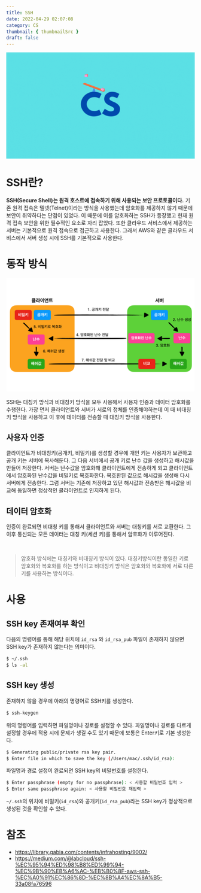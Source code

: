 ```yaml
---
title: SSH
date: 2022-04-29 02:07:08
category: CS
thumbnail: { thumbnailSrc }
draft: false
---
```


![](./images/thumbNail/thumbNail.gif)

# SSH란?

**SSH(Secure Shell)는 원격 호스트에 접속하기 위해 사용되는 보안 프로토콜이다.** 기존 원격 접속은 텔넷(Telnet)이라는 방식을 사용했는데 암호화를 제공하지 않기 때문에 보안이 취약하다는 단점이 있었다. 이 때문에 이를 암호화하는 SSH가 등장했고 현재 원격 접속 보안을 위한 필수적인 요소로 자리 잡았다. 또한 클라우드 서비스에서 제공하는 서버는 기본적으로 원격 접속으로 접근하고 사용한다. 그래서 AWS와 같은 클라우드 서비스에서 서버 생성 시에 SSH를 기본적으로 사용한다.

# 동작 방식

![그림1. SSH의 동작 과정](./images/ssh-01.png)

SSH는 대칭키 방식과 비대칭키 방식을 모두 사용해서 사용자 인증과 데이터 암호화를 수행한다. 가장 먼저 클라이언트와 서버가 서로의 정체를 인증해야하는데 이 때 비대칭키 방식을 사용하고 이 후에 데이터를 전송할 때 대칭키 방식을 사용한다.

## 사용자 인증

클라이언트가 비대칭키(공개키, 비밀키)를 생성할 경우에 개인 키는 사용자가 보관하고 공개 키는 서버에 복사해둔다. 그 다음 서버에서 공개 키로 난수 값을 생성하고 해시값을 만들어 저장한다. 서버는 난수값을 암호화해 클라이언트에게 전송하게 되고 클라이언트에서 암호화된 난수값을 비밀키로 복호화한다. 복호환된 값으로 해시값을 생성해 다시 서버에게 전송한다. 그럼 서버는 기존에 저장하고 있던 해시값과 전송받은 해시값을 비교해 동일하면 정상적인 클라이언트로 인지하게 된다.

## 데이터 암호화

인증이 완료되면 비대칭 키를 통해서 클라이언트와 서버는 대칭키를 서로 교환한다. 그 이후 통신되는 모든 데이터는 대칭 키(세션 키)를 통해서 암호화가 이루어진다.

<br>

> 암호화 방식에는 대칭키와 비대칭키 방식이 있다. 대칭키방식이란 동일한 키로 암호화와 복호화를 하는 방식이고 비대칭키 방식은 암호화와 복호화에 서로 다른 키를 사용하는 방식이다.

# 사용

## SSH key 존재여부 확인

다음의 명령어를 통해 해당 위치에 `id_rsa` 와 `id_rsa_pub` 파일이 존재하지 않으면 SSH key가 존재하지 않는다는 의미이다.

```bash
$ ~/.ssh
$ ls -al
```

## SSH key 생성

존재하지 않을 경우에 아래의 명령어로 SSH키를 생성한다.

```bash
$ ssh-keygen
```

위의 명령어를 입력하면 파일명이나 경로를 설정할 수 있다. 파일명이나 경로를 다르게 설정할 경우에 적용 시에 문제가 생길 수도 있기 때문에 보통은 Enter키로 기본 생성한다.

```bash
$ Generating public/private rsa key pair.
$ Enter file in which to save the key (/Users/mac/.ssh/id_rsa):
```

파일명과 경로 설정이 완료되면 SSH key의 비밀번호를 설정한다.

```bash
$ Enter passphrase (empty for no passphrase): < 사용할 비밀번호 입력 >
$ Enter same passphrase again: < 사용할 비밀번호 재입력 >
```

`~/.ssh`의 위치에 비밀키(`id_rsa`)와 공개키(`id_rsa_pub`)라는 SSH key가 정상적으로 생성된 것을 확인할 수 있다.

# 참조

- https://library.gabia.com/contents/infrahosting/9002/
- https://medium.com/@labcloud/ssh-%EC%95%94%ED%98%B8%ED%99%94-%EC%9B%90%EB%A6%AC-%EB%B0%8F-aws-ssh-%EC%A0%91%EC%86%8D-%EC%8B%A4%EC%8A%B5-33a08fa76596

<br/>

